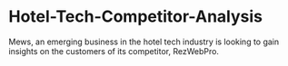 # Hotel-Tech-Competitor-Analysis
Mews, an emerging business in the hotel tech industry is looking to gain insights on the customers of its competitor, RezWebPro.

